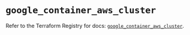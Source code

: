 # `google_container_aws_cluster`

Refer to the Terraform Registry for docs: [`google_container_aws_cluster`](https://registry.terraform.io/providers/hashicorp/google/5.39.0/docs/resources/container_aws_cluster).
